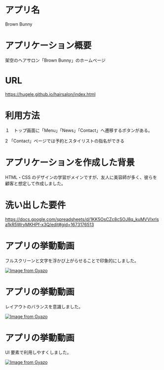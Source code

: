 # アプリ名

Brown Bunny

# アプリケーション概要

架空のヘアサロン「Brown Bunny」のホームページ

# URL

https://hugele.github.io/hairsalon/index.html

# 利用方法

１　トップ画面に「Menu」「News」「Contact」へ遷移するボタンがある。

2 「Contact」ページでは予約とスタイリストの指名ができる

# アプリケーションを作成した背景

HTML・CSS のデザインの学習がメインですが、友人に美容師が多く、彼らを顧客と想定して作成しました。

# 洗い出した要件

https://docs.google.com/spreadsheets/d/1KK5OsCZc8cSOJ8q_kuMVVIxrlsa1kR5WryMKHPf-x3Q/edit#gid=1673176513

# アプリの挙動動画

フルスクリーンと文字を浮かび上がらせることで印象的にしました。

[![Image from Gyazo](https://i.gyazo.com/5a0224866ef279d96ecbcd461d6e9bec.gif)](https://gyazo.com/5a0224866ef279d96ecbcd461d6e9bec)

# アプリの挙動動画

レイアウトのバランスを意識しました。

[![Image from Gyazo](https://i.gyazo.com/d5e9290d591c584d7f7b44c82de28bd0.gif)](https://gyazo.com/d5e9290d591c584d7f7b44c82de28bd0)

# アプリの挙動動画

UI 要素で利用しやすくしました。

[![Image from Gyazo](https://i.gyazo.com/03a796889643c41b576491ddc32e29d0.gif)](https://gyazo.com/03a796889643c41b576491ddc32e29d0)
